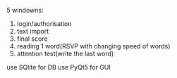 5 windowns:
1. login/authorisation
2. text import
3. final score
4. reading 1 word(RSVP with changing speed of words)
5. attention test(write the last word)

use SQlite for DB
use PyQt5 for GUI
